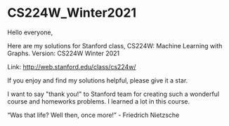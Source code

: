 # CS224W_Winter2021
Hello everyone,

Here are my solutions for Stanford class, CS224W: Machine Learning with Graphs.
Version: CS224W Winter 2021

Link: http://web.stanford.edu/class/cs224w/

If you enjoy and find my solutions helpful, please give it a star.

I want to say "thank you!" to Stanford team for creating such a wonderful course
and homeworks problems.
I learned a lot in this course.

“Was that life? Well then, once more!” - Friedrich Nietzsche

